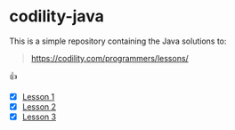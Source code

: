 # codility-java 
This is a simple repository containing the Java solutions to:
> https://codility.com/programmers/lessons/ 

:+1:

- [x] [Lesson 1]()
- [x] [Lesson 2]()
- [x] [Lesson 3]()
